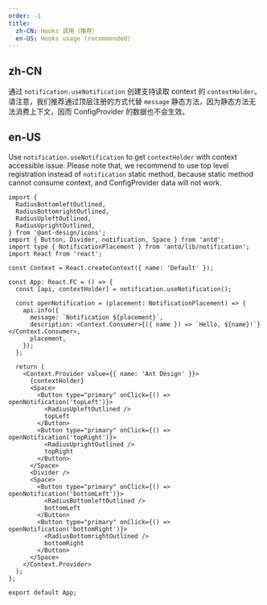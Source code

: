 ```yaml
---
order: -1
title:
  zh-CN: Hooks 调用（推荐）
  en-US: Hooks usage (recommended)
---
```


## zh-CN

通过 `notification.useNotification` 创建支持读取 context 的 `contextHolder`。请注意，我们推荐通过顶层注册的方式代替 `message` 静态方法，因为静态方法无法消费上下文，因而 ConfigProvider 的数据也不会生效。

## en-US

Use `notification.useNotification` to get `contextHolder` with context accessible issue. Please note that, we recommend to use top level registration instead of `notification` static method, because static method cannot consume context, and ConfigProvider data will not work.

```tsx
import {
  RadiusBottomleftOutlined,
  RadiusBottomrightOutlined,
  RadiusUpleftOutlined,
  RadiusUprightOutlined,
} from '@ant-design/icons';
import { Button, Divider, notification, Space } from 'antd';
import type { NotificationPlacement } from 'antd/lib/notification';
import React from 'react';

const Context = React.createContext({ name: 'Default' });

const App: React.FC = () => {
  const [api, contextHolder] = notification.useNotification();

  const openNotification = (placement: NotificationPlacement) => {
    api.info({
      message: `Notification ${placement}`,
      description: <Context.Consumer>{({ name }) => `Hello, ${name}!`}</Context.Consumer>,
      placement,
    });
  };

  return (
    <Context.Provider value={{ name: 'Ant Design' }}>
      {contextHolder}
      <Space>
        <Button type="primary" onClick={() => openNotification('topLeft')}>
          <RadiusUpleftOutlined />
          topLeft
        </Button>
        <Button type="primary" onClick={() => openNotification('topRight')}>
          <RadiusUprightOutlined />
          topRight
        </Button>
      </Space>
      <Divider />
      <Space>
        <Button type="primary" onClick={() => openNotification('bottomLeft')}>
          <RadiusBottomleftOutlined />
          bottomLeft
        </Button>
        <Button type="primary" onClick={() => openNotification('bottomRight')}>
          <RadiusBottomrightOutlined />
          bottomRight
        </Button>
      </Space>
    </Context.Provider>
  );
};

export default App;
```
